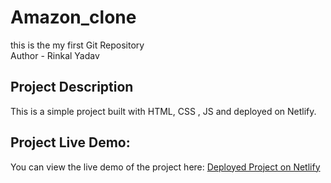 # Amazon_clone
this is the my first Git Repository
<br>
Author - Rinkal Yadav
## Project Description
This is a simple project built with HTML, CSS , JS and deployed on Netlify.

## Project Live Demo:
You can view the live demo of the project here: [Deployed Project on Netlify](https://amzaonclone1.netlify.app/)
